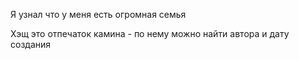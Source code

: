 
Я узнал что у меня есть огромная семья

Хэщ это отпечаток камина - по нему можно найти автора и дату создания